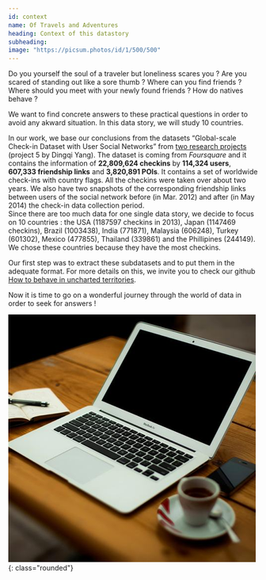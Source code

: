 ```yaml
---
id: context
name: Of Travels and Adventures
heading: Context of this datastory
subheading: 
image: "https://picsum.photos/id/1/500/500"  
---
```


Do you yourself the soul of a traveler but loneliness scares you ? Are you scared of standing out like a sore thumb ? Where can you find friends ? Where should you meet with your newly found friends ? How do natives behave ?<br>

We want to find concrete answers to these practical questions in order to avoid any akward situation. In this data story, we will study 10 countries.<br>

In our work, we base our conclusions from the datasets “Global-scale Check-in Dataset with User Social Networks” from [two research projects](https://sites.google.com/site/yangdingqi/home/foursquare-dataset#h.p_7rmPjnwFGIx9) (project 5 by Dingqi Yang). The dataset is coming from *Foursquare* and it contains the information of **22,809,624 checkins** by **114,324 users**, **607,333 friendship links** and **3,820,891 POIs**. It contains a set of worldwide check-ins with country flags. All the checkins were taken over about two years. We also have two snapshots of the corresponding friendship links between users of the social network before (in Mar. 2012) and after (in May 2014) the check-in data collection period.<br>
Since there are too much data for one single data story, we decide to focus on 10 countries : the USA (1187597 checkins in 2013), Japan (1147469 checkins), Brazil (1003438), India (771871), Malaysia (606248), Turkey (601302), Mexico (477855), Thailand (339861) and the Phillipines (244149). We chose these countries because they have the most checkins.<br>

Our first step was to extract these subdatasets and to put them in the adequate format. For more details on this, we invite you to check our github [How to behave in uncharted territories](https://github.com/epfl-ada/ada-2020-project-milestone-p3-p3_les-fraises-tagada/blob/master/How%20to%20behave%20in%20foreign%20territoy%20%3F.ipynb).<br>

Now it is time to go on a wonderful journey through the world of data in order to seek for answers !

![gras](img/test.jpg){: class="rounded"}


